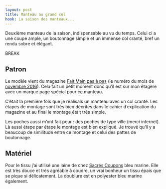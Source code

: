 ```yaml
---
layout: post
title: Manteau au grand col
hook: La saison des manteaux...
---
```


Deuxième manteau de la saison, indispensable au vu du temps. Celui ci a une coupe ample, un boutonnage simple et un immense col cranté, bref un rendu sobre et élégant.

BREAK

## Patron

Le modèle vient du magazine [Fait Main pas à pas][1] (le numéro du mois de [novembre 2016][2]). Cela fait un petit moment donc qu’il est sur mon étagère avec un marque page spécial pour ce manteau.

C’était la première fois que je réalisais un manteau avec un col cranté. Les étapes de montage sont très bien décrites dans le cahier d’explication du magazine et au final le montage était très simple.

Les poches aussi m’ont fait peur : des poches de type ville (merci internet). Là aussi étape par étape le montage est bien expliqué. Je trouvé qu’il y a beaucoup de similitude entre ce montage et celui des pattes de boutonnage.

## Matériel

Pour le tissu j’ai utilisé une laine de chez [Sacrés Coupons][3] bleu marine. Elle est très douce et très agréable à coudre, un vrai bonheur un tissu épais que se pique si délicatement. La doublure est en polyester bleu marine également.




[1]:	https://www.faitmain-magazine.fr/fait-main-pas-a-pas/show/all.htm
[2]:	https://www.faitmain-magazine.fr/fait-main-418-novembre-2016.html
[3]: 	https://www.sacres-coupons.com/






